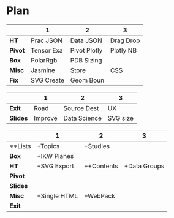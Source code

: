 

# Plan

|            | 1             | 2              | 3            |
| -----------| ------------- | -------------- | ------------ |
| **HT**     |  Prac JSON    |  Data JSON     | Drag Drop    |
| **Pivot**  |  Tensor Exa   |  Pivot Plotly  |  Plotly NB   |
| **Box**    |  PolarRgb     |  PDB Sizing    |              |
| **Misc**   |  Jasmine      |  Store         |  CSS         |
| **Fix**    |  SVG Create   |  Geom Boun     |              |

|            | 1             | 2              | 3            |
| -----------| ------------- | -------------- | ------------ |
| **Exit**   |  Road         |  Source Dest   |  UX          |
| **Slides** |  Improve      |  Data Science  |  SVG size    |

|            | 1             | 2             | 3             |
| -----------| ------------- | ------------- | ------------- |
| **Lists    | +Topics       | +Studies       |              |
| **Box**    | +IKW Planes   |               |               |
| **HT**     | +SVG Export   | ++Contents    | +Data Groups  |
| **Pivot**  |               |               |               |
| **Slides** |               |               |               |
| **Misc**   | +Single HTML  | +WebPack      |               |
| **Exit**   |               |               |               |
